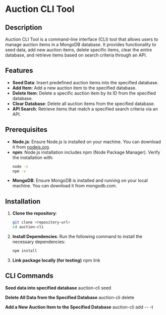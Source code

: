 # Auction CLI Tool

## Description

Auction CLI Tool is a command-line interface (CLI) tool that allows users to manage auction items in a MongoDB database. It provides functionality to seed data, add new auction items, delete specific items, clear the entire database, and retrieve items based on search criteria through an API.

## Features

- **Seed Data**: Insert predefined auction items into the specified database.
- **Add Item**: Add a new auction item to the specified database.
- **Delete Item**: Delete a specific auction item by its ID from the specified database.
- **Clear Database**: Delete all auction items from the specified database.
- **API Search**: Retrieve items that match a specified search criteria via an API.

## Prerequisites

- **Node.js**: Ensure Node.js is installed on your machine. You can download it from [nodejs.org](https://nodejs.org/).
- **npm**: Node.js installation includes npm (Node Package Manager). Verify the installation with:
  ```sh
  node -v
  npm -v
  ```
- **MongoDB**: Ensure MongoDB is installed and running on your local machine. You can download it from mongodb.com.

## Installation

1. **Clone the repository**:
   ```sh
   git clone <repository-url>
   cd auction-cli
   ```
2. **Install Dependencies**: Run the following command to install the necessary dependencies:

   ```sh
   npm install
   ```

3. **Link package locally (for testing)**
   npm link

## CLI Commands

**Seed data into specified database**
auction-cli seed <dbName>

**Delete All Data from the Specified Database**
auction-cli delete <dbName>

**Add a New Auction Item to the Specified Database**
auction-cli add <dbName> -- -t <title> -d <description> -s <start_price> -r <reserve_price>

example: auction-cli add auctionDB -- -t "Antique Clock" -d "A beautiful antique clock." -s 150 -r 300

**Delete a Specific Auction Item by ID from the Specified Database**
auction-cli delete-item <dbName> -- -i <item_id>

example: auction-cli delete-item auctionDB -- -i 60c72b2f9af1f2d9c786c610

## API Commands

**Start the API Server**
 auction-cli serve <dbName>

**Search for Items**
Use a tool like Postman or curl to test the search endpoint:
e.g., curl "http://localhost:5000/api/items/search?keyword=antique"


## Configuration

**Database Connection**
The database connection is configured in the config/db.js file. The CLI tool connects to a MongoDB instance running on localhost:27017. The database name is dynamically passed as an argument when running the CLI commands.

**Seed Data**
The seed data is defined in the data/seedData.js file. Modify this file to customise the auction items.

## Contributing 
1. Fork the repository.
2. Create a new branch (git checkout -b feature-branch).
3. Make your changes.
4. Commit your changes (git commit -m 'Add new feature').
5. Push to the branch (git push origin feature-branch).
6. Open a pull request.

## License
This project is licensed under the MIT License. 

## Author
SarahC233

## Acknowledgments
Thanks to the creators of Commander.js and Mongoose for their excellent libraries. 